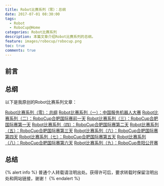```yaml
---
title: Robot比赛系列（零）：总纲
date: 2017-07-01 08:30:00
tags:
  - Robot
  - RoboCup@Home
categories: Robot比赛系列
description: 本篇文章介绍Robot比赛系列的总纲。
feature: images/robocup/robocup.png
toc: true
comments: true
---
```


## 前言



<!--more-->

## 总纲

以下是我原创的Robot比赛系列文章：

[Robot比赛系列（零）：总纲](https://myyerrol.github.io/zh-cn/2017/07/01/robot_competition_0_superclass/)
[Robot比赛系列（一）：中国服务机器人大赛](https://myyerrol.github.io/zh-cn/2017/07/03/robot_competition_1_luoyang/)
[Robot比赛系列（二）：RoboCup合肥国际赛前一天](https://myyerrol.github.io/zh-cn/2017/07/05/robot_competition_2_hefei/)
[Robot比赛系列（三）：RoboCup合肥国际赛第一天](https://myyerrol.github.io/zh-cn/2017/07/07/robot_competition_3_hefei/)
[Robot比赛系列（四）：RoboCup合肥国际赛第二天](https://myyerrol.github.io/zh-cn/2017/07/09/robot_competition_4_hefei/)
[Robot比赛系列（五）：RoboCup合肥国际赛第三天](https://myyerrol.github.io/zh-cn/2017/07/11/robot_competition_5_hefei/)
[Robot比赛系列（六）：RoboCup合肥国际赛第四天](https://myyerrol.github.io/zh-cn/2017/07/13/robot_competition_6_hefei/)
[Robot比赛系列（七）：RoboCup合肥国际赛第五天](https://myyerrol.github.io/zh-cn/2017/07/15/robot_competition_7_hefei/)
[Robot比赛系列（八）：RoboCup合肥国际赛第六天](https://myyerrol.github.io/zh-cn/2017/07/17/robot_competition_8_hefei/)
[Robot比赛系列（九）：RoboCup贵阳公开赛](https://myyerrol.github.io/zh-cn/2017/07/19/robot_competition_9_guiyang/)

## 总结

{% alert info %}
普通个人转载请注明出处。获得许可后，要求转载时保留注明出处和网站链接，谢谢！
{% endalert %}
